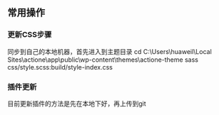 ## 常用操作

### 更新CSS步骤
同步到自己的本地机器，首先进入到主题目录
cd C:\Users\huaweil\Local Sites\actione\app\public\wp-content\themes\actione-theme
sass css/style.scss:build/style-index.css

### 插件更新
目前更新插件的方法是先在本地下好，再上传到git